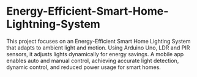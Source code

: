 # Energy-Efficient-Smart-Home-Lightning-System
This project focuses on an Energy-Efficient Smart Home Lighting System that adapts to ambient light and motion. Using Arduino Uno, LDR and PIR sensors, it adjusts lights dynamically for energy savings. A mobile app enables auto and manual control, achieving accurate light detection, dynamic control, and reduced power usage for smart homes.
